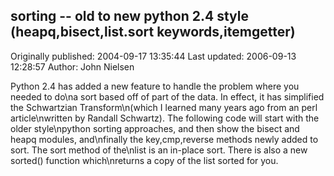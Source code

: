 ## sorting  -- old to new python 2.4 style (heapq,bisect,list.sort keywords,itemgetter)

Originally published: 2004-09-17 13:35:44
Last updated: 2006-09-13 12:28:57
Author: John Nielsen

Python 2.4 has added a new feature to handle the problem where you needed to do\na sort based off of part of the data. In effect, it has simplified the Schwartzian Transform\n(which I learned many years ago from an perl article\nwritten by Randall Schwartz). The following code will start with the older style\npython sorting approaches, and then show the bisect and heapq modules, and\nfinally the key,cmp,reverse methods newly added to sort. The sort method of the\nlist is an in-place sort. There is also a new sorted() function which\nreturns a copy of the list sorted for you.